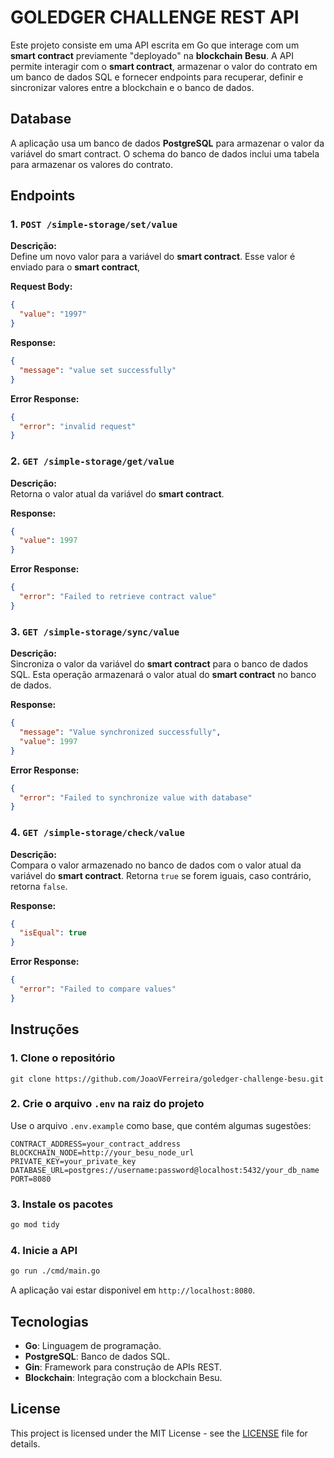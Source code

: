 
# GOLEDGER CHALLENGE REST API

Este projeto consiste em uma API escrita em Go que interage com um **smart contract** previamente "deployado" na **blockchain Besu**. A API permite interagir com o **smart contract**, armazenar o valor do contrato em um banco de dados SQL e fornecer endpoints para recuperar, definir e sincronizar valores entre a blockchain e o banco de dados.

## Database
A aplicação usa um banco de dados **PostgreSQL** para armazenar o valor da variável do smart contract. O schema do banco de dados inclui uma tabela para armazenar os valores do contrato.

## Endpoints

### 1. `POST /simple-storage/set/value`
**Descrição:**  
Define um novo valor para a variável do **smart contract**. Esse valor é enviado para o **smart contract**,

**Request Body:**
```json
{
  "value": "1997"
}
```

**Response:**
```json
{
  "message": "value set successfully"
}
```

**Error Response:**
```json
{
  "error": "invalid request"
}
```

### 2. `GET /simple-storage/get/value`
**Descrição:**  
Retorna o valor atual da variável do **smart contract**.

**Response:**
```json
{
  "value": 1997
}
```

**Error Response:**
```json
{
  "error": "Failed to retrieve contract value"
}
```

### 3. `GET /simple-storage/sync/value`
**Descrição:**  
Sincroniza o valor da variável do **smart contract** para o banco de dados SQL. Esta operação armazenará o valor atual do **smart contract** no banco de dados.

**Response:**
```json
{
  "message": "Value synchronized successfully",
  "value": 1997
}
```

**Error Response:**
```json
{
  "error": "Failed to synchronize value with database"
}
```

### 4. `GET /simple-storage/check/value`
**Descrição:**  
Compara o valor armazenado no banco de dados com o valor atual da variável do **smart contract**. Retorna `true` se forem iguais, caso contrário, retorna `false`.

**Response:**
```json
{
  "isEqual": true
}
```

**Error Response:**
```json
{
  "error": "Failed to compare values"
}
```

## Instruções

### 1. Clone o repositório
```
git clone https://github.com/JoaoVFerreira/goledger-challenge-besu.git
```

### 2. Crie o arquivo `.env` na raiz do projeto
Use o arquivo `.env.example` como base, que contém algumas sugestões:

```
CONTRACT_ADDRESS=your_contract_address
BLOCKCHAIN_NODE=http://your_besu_node_url
PRIVATE_KEY=your_private_key
DATABASE_URL=postgres://username:password@localhost:5432/your_db_name
PORT=8080
```

### 3. Instale os pacotes
```bash
go mod tidy
```

### 4. Inicie a API
```bash
go run ./cmd/main.go
```

A aplicação vai estar disponivel em `http://localhost:8080`.

## Tecnologias
- **Go**: Linguagem de programação.
- **PostgreSQL**: Banco de dados SQL.
- **Gin**: Framework para construção de APIs REST.
- **Blockchain**: Integração com a blockchain Besu.

## License
This project is licensed under the MIT License - see the [LICENSE](LICENSE) file for details.
